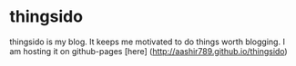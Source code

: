# thingsido

thingsido is my blog. It keeps me motivated to do things worth blogging.
I am hosting it on github-pages [here] (http://aashir789.github.io/thingsido)

